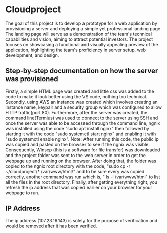 # Cloudproject
The goal of this project is to develop a prototype for a web application by provisioning a server and deploying a simple yet professional landing page. The landing page will serve as a demonstration of the team's technical capabilities and vision, aiming to attract potential investors. The project focuses on showcasing a functional and visually appealing preview of the application, highlighting the team's proficiency in server setup, web development, and design.

## Step-by-step documentation on how the server was provisioned
Firstly, a simple HTML page was created and little css was added to the code to make it look better using the VS code, nothing too technical.
Secondly, using AWS an instance was created which involves creating an instance name, keypair and a security group which was configured to allow HTTP traffic(port 80).
Furthermore, after the server was created, the command line(Termius) was used to connect to the server using SSH and once the server was able to be accessed through the command line, ngnix was installed using the code "sudo apt install nginx" then followed by starting it with the code "sudo systemctl start nginx" and enabling it with "sudo systemctl enable nginx". Note: After running this code, the public ip was copied and pasted on the browser to see if the ngnix was visible.
Consequently, Winscp (this is a software for file transfer) was downloaded and the project folder was sent to the web server in order to get the webpage up and running on the browser. After doing that, the folder was copied to the ngnix root directory with the code, "sudo cp -r ~/cloudproject/* /var/www/html/" and to be sure every was copied correctly, another command was run which is, " ls -l /var/www/html" to list all the files in the root directory.
Finally, after getting everything right, you refresh the ip address that was copied earlier on your browser for your webpage to run.

## IP Address
The ip address (107.23.16.143) is solely for the purpose of verification and would be removed after it has been verified.
